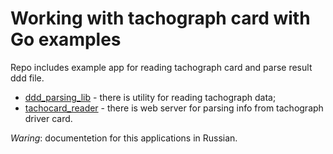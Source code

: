 # Working with tachograph card with Go examples 

Repo includes example app for reading tachograph card and parse result ddd file.

* [ddd_parsing_lib](ddd_parsing_lib) - there is utility for reading tachograph data;
* [tachocard_reader](tachocard_reader) - there is web server for parsing info from tachograph driver card.

_Waring_: documentetion for this applications in Russian. 
